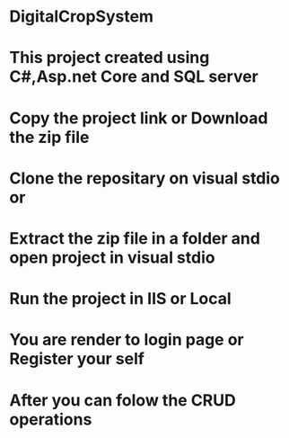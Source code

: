 # DigitalCropSystem
# This project created using C#,Asp.net Core and SQL server
# Copy the project link or Download the zip file
# Clone the repositary on visual stdio or
# Extract the zip file in a folder and open project in visual stdio
# Run the project in IIS or Local 
# You are render to login page or Register your self
# After you can folow the CRUD operations

